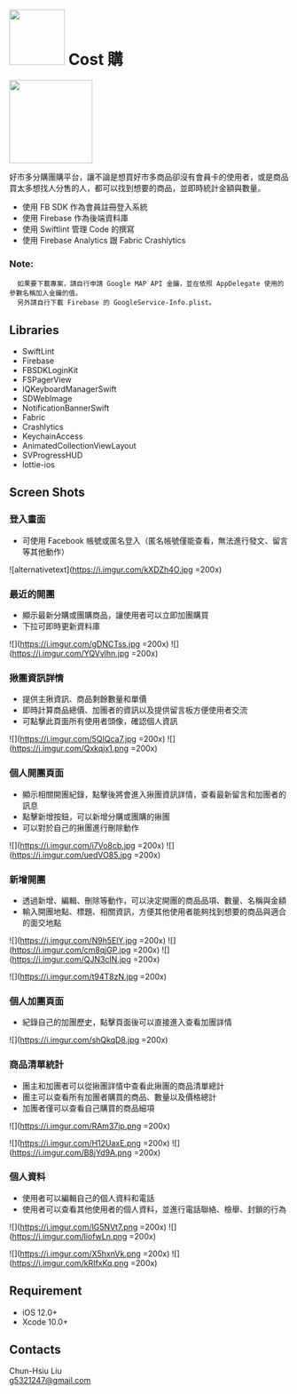 # <img src="https://imgur.com/NfjmiHv.png" width="100"></a> Cost 購

<a href="https://itunes.apple.com/app/id1439540762"><img src="https://i.imgur.com/dPUn4yT.png" width="150"></a>

好市多分購團購平台，讓不論是想買好市多商品卻沒有會員卡的使用者，或是商品買太多想找人分售的人，都可以找到想要的商品，並即時統計金額與數量。

* 使用 FB SDK 作為會員註冊登入系統
* 使用 Firebase 作為後端資料庫
* 使用 Swiftlint 管理 Code 的撰寫
* 使用 Firebase Analytics 跟 Fabric Crashlytics

### Note:
  
```
  如果要下載專案，請自行申請 Google MAP API 金鑰，並在依照 AppDelegate 使用的參數名稱加入金鑰的值。
  另外請自行下載 Firebase 的 GoogleService-Info.plist。
```
  
## Libraries

* SwiftLint
* Firebase
* FBSDKLoginKit
* FSPagerView
* IQKeyboardManagerSwift
* SDWebImage
* NotificationBannerSwift
* Fabric
* Crashlytics
* KeychainAccess
* AnimatedCollectionViewLayout
* SVProgressHUD
* lottie-ios

## Screen Shots

### 登入畫面

* 可使用 Facebook 帳號或匿名登入（匿名帳號僅能查看，無法進行發文、留言等其他動作）

![alternativetext](https://i.imgur.com/kXDZh4O.jpg =200x)

### 最近的開團

* 顯示最新分購或團購商品，讓使用者可以立即加團購買
* 下拉可即時更新資料庫

![](https://i.imgur.com/gDNCTss.jpg =200x)     ![](https://i.imgur.com/YQVvlhn.jpg =200x)

### 揪團資訊詳情

* 提供主揪資訊、商品剩餘數量和單價
* 即時計算商品總價、加團者的資訊以及提供留言板方便使用者交流
* 可點擊此頁面所有使用者頭像，確認個人資訊

![](https://i.imgur.com/5QIQca7.jpg =200x) ![](https://i.imgur.com/Qxkqjx1.png =200x)

### 個人開團頁面

* 顯示相關開團紀錄，點擊後將會進入揪團資訊詳情，查看最新留言和加團者的訊息
* 點擊新增按鈕，可以新增分購或團購的揪團
* 可以對於自己的揪團進行刪除動作

![](https://i.imgur.com/i7Vo8cb.jpg =200x) ![](https://i.imgur.com/uedVO85.jpg =200x)


### 新增開團

* 透過新增、編輯、刪除等動作，可以決定開團的商品品項、數量、名稱與金額
* 輸入開團地點、標題、相關資訊，方便其他使用者能夠找到想要的商品與適合的面交地點

![](https://i.imgur.com/N9h5ElY.jpg =200x) ![](https://i.imgur.com/cm8qjGP.jpg =200x) ![](https://i.imgur.com/QJN3cIN.jpg =200x)

![](https://i.imgur.com/t94T8zN.jpg =200x)

### 個人加團頁面

* 紀錄自己的加團歷史，點擊頁面後可以直接進入查看加團詳情
 
![](https://i.imgur.com/shQkqD8.jpg =200x)

### 商品清單統計

* 團主和加團者可以從揪團詳情中查看此揪團的商品清單總計
* 團主可以查看所有加團者購買的商品、數量以及價格總計
* 加團者僅可以查看自己購買的商品細項

![](https://i.imgur.com/RAm37jp.png =200x)

![](https://i.imgur.com/H12UaxE.png =200x) ![](https://i.imgur.com/B8jYd9A.png =200x)

### 個人資料

* 使用者可以編輯自己的個人資料和電話
* 使用者可以查看其他使用者的個人資料，並進行電話聯絡、檢舉、封鎖的行為
 
![](https://i.imgur.com/lG5NVt7.png =200x) ![](https://i.imgur.com/liofwLn.png =200x)

![](https://i.imgur.com/X5hxnVk.png =200x) ![](https://i.imgur.com/kRIfxKq.png =200x)
  
## Requirement
* iOS 12.0+
* Xcode 10.0+

## Contacts
Chun-Hsiu Liu  
<g5321247@gmail.com>




